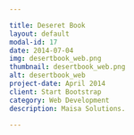 ```yaml
---

title: Deseret Book
layout: default
modal-id: 17
date: 2014-07-04
img: desertbook_web.png
thumbnail: desertbook_web.png
alt: desertbook_web
project-date: April 2014
client: Start Bootstrap
category: Web Development
description: Maisa Solutions.

---
```

